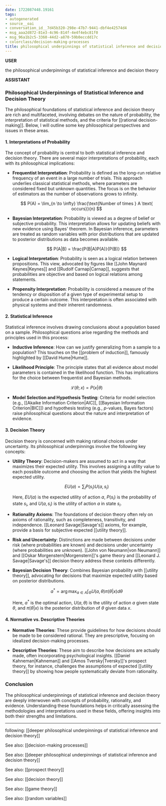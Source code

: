 ```yaml
---
date: 1722087448.19161
tags:
- autogenerated
- source__oai
- conversation_id__7d45b320-298e-47b7-9441-dbf4e42574d4
- msg_aaa2d872-81e3-4c96-814f-4e4f4ebc81f0
- msg_96a1b2c5-3360-44d2-a870-59b0eccdd17c
- colorclass/decision-making-processes
title: philosophical underpinnings of statistical inference and decision theory
---
```


**USER**

the philosophical underpinnings of statistical inference and decision theory


**ASSISTANT**

### Philosophical Underpinnings of Statistical Inference and Decision Theory

The philosophical foundations of statistical inference and decision theory are rich and multifaceted, involving debates on the nature of probability, the interpretation of statistical methods, and the criteria for [[rational decision-making]]. Below, I will outline some key philosophical perspectives and issues in these areas.

#### 1. **Interpretations of Probability**

The concept of probability is central to both statistical inference and decision theory. There are several major interpretations of probability, each with its philosophical implications:

- **Frequentist Interpretation**: Probability is defined as the long-run relative frequency of an event in a large number of trials. This approach underlies classical statistical methods, where parameters are considered fixed but unknown quantities. The focus is on the behavior of estimators as the number of observations grows to infinity.

  $$ P(A) = \lim_{n \to \infty} \frac{\text{Number of times } A \text{ occurs}}{n} $$

- **Bayesian Interpretation**: Probability is viewed as a degree of belief or subjective probability. This interpretation allows for updating beliefs with new evidence using Bayes' theorem. In Bayesian inference, parameters are treated as random variables with prior distributions that are updated to posterior distributions as data becomes available.

  $$ P(A|B) = \frac{P(B|A)P(A)}{P(B)} $$

- **Logical Interpretation**: Probability is seen as a logical relation between propositions. This view, advocated by figures like [[John Maynard Keynes|Keynes]] and [[Rudolf Carnap|Carnap]], suggests that probabilities are objective and based on logical relations among statements.

- **Propensity Interpretation**: Probability is considered a measure of the tendency or disposition of a given type of experimental setup to produce a certain outcome. This interpretation is often associated with physical systems and their inherent randomness.

#### 2. **Statistical Inference**

Statistical inference involves drawing conclusions about a population based on a sample. Philosophical questions arise regarding the methods and principles used in this process:

- **Inductive Inference**: How can we justify generalizing from a sample to a population? This touches on the [[problem of induction]], famously highlighted by [[David Hume|Hume]].

- **Likelihood Principle**: The principle states that all evidence about model parameters is contained in the likelihood function. This has implications for the choice between frequentist and Bayesian methods.

  $$ \mathcal{L}(\theta; x) = P(x|\theta) $$

- **Model Selection and Hypothesis Testing**: Criteria for model selection (e.g., [[Akaike Information Criterion|AIC]], [[Bayesian Information Criterion|BIC]]) and hypothesis testing (e.g., $p$-values, Bayes factors) raise philosophical questions about the nature and interpretation of evidence.

#### 3. **Decision Theory**

Decision theory is concerned with making rational choices under uncertainty. Its philosophical underpinnings involve the following key concepts:

- **Utility Theory**: Decision-makers are assumed to act in a way that maximizes their expected utility. This involves assigning a utility value to each possible outcome and choosing the action that yields the highest expected utility.

  $$ EU(a) = \sum_{i} P(s_i) U(a, s_i) $$

  Here, $EU(a)$ is the expected utility of action $a$, $P(s_i)$ is the probability of state $s_i$, and $U(a, s_i)$ is the utility of action $a$ in state $s_i$.

- **Rationality Axioms**: The foundations of decision theory often rely on axioms of rationality, such as completeness, transitivity, and independence. [[Leonard Savage|Savage's]] axioms, for example, provide a basis for subjective expected [[utility theory]].

- **Risk and Uncertainty**: Distinctions are made between decisions under risk (where probabilities are known) and decisions under uncertainty (where probabilities are unknown). [[John von Neumann|von Neumann]] and [[Oskar Morgenstern|Morgenstern]]'s game theory and [[Leonard J. Savage|Savage's]] decision theory address these contexts differently.

- **Bayesian Decision Theory**: Combines Bayesian probability with [[utility theory]], advocating for decisions that maximize expected utility based on posterior distributions.

  $$ a^* = \arg \max_{a \in A} \int_{\Theta} U(a, \theta) \pi(\theta | x) d\theta $$

  Here, $a^*$ is the optimal action, $U(a, \theta)$ is the utility of action $a$ given state $\theta$, and $\pi(\theta | x)$ is the posterior distribution of $\theta$ given data $x$.

#### 4. **Normative vs. Descriptive Theories**

- **Normative Theories**: These provide guidelines for how decisions should be made to be considered rational. They are prescriptive, focusing on idealized decision-making processes.
  
- **Descriptive Theories**: These aim to describe how decisions are actually made, often incorporating psychological insights. [[Daniel Kahneman|Kahneman]] and [[Amos Tversky|Tversky]]'s prospect theory, for instance, challenges the assumptions of expected [[utility theory]] by showing how people systematically deviate from rationality.

### Conclusion

The philosophical underpinnings of statistical inference and decision theory are deeply interwoven with concepts of probability, rationality, and evidence. Understanding these foundations helps in critically assessing the methodologies and interpretations used in these fields, offering insights into both their strengths and limitations.


---


following: [[deeper philosophical underpinnings of statistical inference and decision theory]]

See also: [[decision-making processes]]


See also: [[deeper philosophical underpinnings of statistical inference and decision theory]]


See also: [[prospect theory]]


See also: [[decision theory]]


See also: [[game theory]]


See also: [[random variables]]